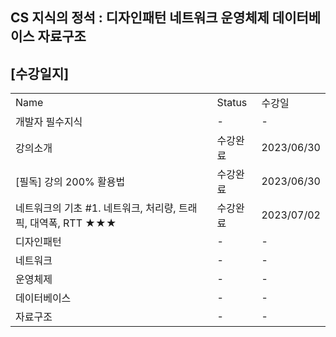 ## CS 지식의 정석 : 디자인패턴 네트워크 운영체제 데이터베이스 자료구조

## [수강일지]
|                  |        |            |
|------------------|--------|------------|
| Name             | Status | 수강일        |
| 개발자 필수지식         | -      | -          |
| 강의소개             | 수강완료   | 2023/06/30 |
| [필독] 강의 200% 활용법 | 수강완료   | 2023/06/30 |
| 네트워크의 기초 #1. 네트워크, 처리량, 트래픽, 대역폭, RTT ★★★ | 수강완료   | 2023/07/02  |
| 디자인패턴            | -      | -          |
| 네트워크             | -      | -          |
| 운영체제             | -      | -          |
| 데이터베이스           | -      | -          |
| 자료구조             | -      | -          |
